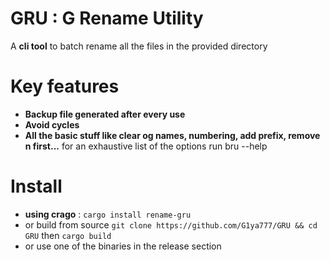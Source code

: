 # GRU : G Rename Utility

A **cli tool** to batch rename all the files in the provided directory

# Key features

* **Backup file generated after every use**
* **Avoid cycles**
* **All the basic stuff like clear og names, numbering, add prefix, remove n first...** for an exhaustive list of the options run bru --help

# Install
* **using crago** : `cargo install rename-gru`
* or build from source `git clone https://github.com/G1ya777/GRU && cd GRU` then `cargo build`
* or use one of the binaries in the release section
